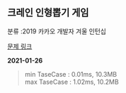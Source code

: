 ## 크레인 인형뽑기 게임

분류 :2019 카카오 개발자 겨울 인턴십

[문제 링크](https://programmers.co.kr/learn/courses/30/lessons/64061)

**2021-01-26**

> min TaseCase : 0.01ms, 10.3MB  
> max TaseCase : 1.02ms, 10.2MB  